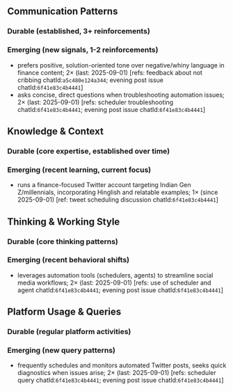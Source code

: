 ## Communication Patterns
### Durable (established, 3+ reinforcements)

### Emerging (new signals, 1-2 reinforcements)
- prefers positive, solution-oriented tone over negative/whiny language in finance content; 2× (last: 2025-09-01) [refs: feedback about not cribbing chatId:`a5c480e124a344`; evening post issue chatId:`6f41e83c4b4441`]
- asks concise, direct questions when troubleshooting automation issues; 2× (last: 2025-09-01) [refs: scheduler troubleshooting chatId:`6f41e83c4b4441`; evening post issue chatId:`6f41e83c4b4441`]

## Knowledge & Context
### Durable (core expertise, established over time)

### Emerging (recent learning, current focus)
- runs a finance-focused Twitter account targeting Indian Gen Z/millennials, incorporating Hinglish and relatable examples; 1× (since 2025-09-01) [ref: tweet scheduling discussion chatId:`6f41e83c4b4441`]

## Thinking & Working Style
### Durable (core thinking patterns)

### Emerging (recent behavioral shifts)
- leverages automation tools (schedulers, agents) to streamline social media workflows; 2× (last: 2025-09-01) [refs: use of scheduler and agent chatId:`6f41e83c4b4441`; evening post issue chatId:`6f41e83c4b4441`]

## Platform Usage & Queries
### Durable (regular platform activities)

### Emerging (new query patterns)
- frequently schedules and monitors automated Twitter posts, seeks quick diagnostics when issues arise; 2× (last: 2025-09-01) [refs: scheduler query chatId:`6f41e83c4b4441`; evening post issue chatId:`6f41e83c4b4441`]